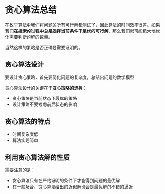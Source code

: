 # 贪心算法总结

在枚举算法中我们将问题的所有可行解都测试了，因此算法的时间效率很差。如果我们**在搜索的过程中总是选择当前条件下最优的可行解**，那么我们就可能极大地优化需要判断的解的数量。

当然这样的策略是否正确是需要证明的。

## 贪心算法设计

要设计贪心策略，首先要简化问题的复杂度，总结出问题的数学模型

贪心算法设计的关键在于**贪心策略的选择**：

- 贪心策略是当前状态下最优的策略
- 设计策略不要考虑前后状态的影响

## 贪心算法的特点

- 时间复杂度低
- 算法实现简单

## 利用贪心算法解的性质

需要注意的是：

- 贪心算法只有在严格证明的条件下才能得到问题的最优解
- 在一般场合，贪心算法给出的近似解也会是最优解的不错的逼近

